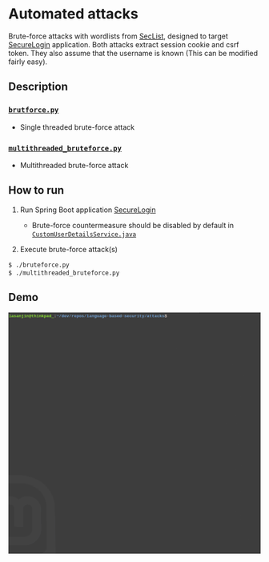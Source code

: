 # Automated attacks
Brute-force attacks with wordlists from [SecList](https://github.com/danielmiessler/SecLists), designed to target [SecureLogin](../SecureLogin) application. Both attacks extract session cookie and csrf token. They also assume that the username is known (This can be modified fairly easy).


## Description
### [`brutforce.py`](bruteforce.py)
 - Single threaded brute-force attack

### [`multithreaded_bruteforce.py`](multithreaded_bruteforce.py)
 - Multithreaded brute-force attack


## How to run
1. Run Spring Boot application [SecureLogin](../SecureLogin)
   - Brute-force countermeasure should be disabled by default in [`CustomUserDetailsService.java`](../SecureLogin/src/main/java/com/group36/securelogin/service/CustomUserDetailsService.java)

2. Execute brute-force attack(s)
```
$ ./bruteforce.py
$ ./multithreaded_bruteforce.py
```


## Demo
<img src="demo.gif">